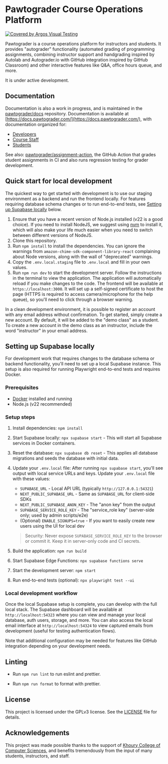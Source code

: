 # Pawtograder Course Operations Platform

[![Covered by Argos Visual Testing](https://argos-ci.com/badge.svg)](https://app.argos-ci.com/pawtograder/platform/reference?utm_source=pawtograder&utm_campaign=oss)

Pawtograder is a course operations platform for instructors and students. It provides "autograder" functionality (automated grading of programming assignments, combining instructor support and handgrading inspired by Autolab and Autograder.io with GitHub integration inspired by GitHub Classroom) and other interactive features like Q&A, office hours queue, and more.

It is under active development.

## Documentation

Documentation is also a work in progress, and is maintained in the [pawtograder/docs](https://github.com/pawtograder/docs) repository. Documentation is available at [https://docs.pawtograder.com/](https://docs.pawtograder.com/), with documentation organized for:

- [Developers](https://docs.pawtograder.com/developers/intro/)
- [Course Staff](https://docs.pawtograder.com/staff/intro/)
- [Students](https://docs.pawtograder.com/students/intro/)

See also: [pawtograder/assignment-action](https://github.com/pawtograder/assignment-action), the GitHub Action that grades student assignments in CI and also runs regression testing for grader development.

## Quick start for local development

The quickest way to get started with development is to use our staging environment as a backend and run the frontend locally. For features requiring database schema changes or to run end-to-end tests, see [Setting up Supabase locally](#setting-up-supabase-locally) below.

1. Ensure that you have a recent version of Node.js installed (v22 is a good choice). If you need to install NodeJS, we suggest using [nvm](https://github.com/nvm-sh/nvm) to install it, which will also make your life much easier when you need to switch between different versions of NodeJS.
2. Clone this repository.
3. Run `npm install` to install the dependencies. You can ignore the warnings from `amazon-chime-sdk-component-library-react` complaining about Node versions, along with the wall of "deprecated" warnings.
4. Copy the `.env.local.staging` file to `.env.local` and fill in your own values.
5. Run `npm run dev` to start the development server. Follow the instructions in the terminal to view the application. The application will automatically reload if you make changes to the code. The frontend will be available at `https://localhost:3000`. It will set up a self-signed certificate to host the page (HTTPS is required to access camera/microphone for the help queue), so you'll need to click through a browser warning.

In a clean development environment, it is possible to register an account with any email address without confirmation. To get started, simply create a new account. By default, it will be added to the "demo class" as a student. To create a new account in the demo class as an instructor, include the word "instructor" in your email address.

## Setting up Supabase locally

For development work that requires changes to the database schema or backend functionality, you'll need to set up a local Supabase instance. This setup is also required for running Playwright end-to-end tests and requires Docker.

### Prerequisites

- [Docker](https://docs.docker.com/get-docker/) installed and running
- Node.js (v22 recommended)

### Setup steps

1. Install dependencies: `npm install`
2. Start Supabase locally: `npx supabase start` - This will start all Supabase services in Docker containers.
3. Reset the database: `npx supabase db reset` - This applies all database migrations and seeds the database with initial data.
4. Update your `.env.local` file: After running `npx supabase start`, you'll see output with local service URLs and keys. Update your `.env.local` file with these values:

   - `SUPABASE_URL` - Local API URL (typically `http://127.0.0.1:54321`)
   - `NEXT_PUBLIC_SUPABASE_URL` - Same as `SUPABASE_URL` for client-side SDKs
   - `NEXT_PUBLIC_SUPABASE_ANON_KEY` - The "anon key" from the output
   - `SUPABASE_SERVICE_ROLE_KEY` - The "service_role key" (server-side only; used by admin scripts/e2e)
   - (Optional) `ENABLE_SIGNUPS=true` - If you want to easily create new users using the UI for local dev

   > Security: Never expose `SUPABASE_SERVICE_ROLE_KEY` to the browser or commit it. Keep it in server-only code and CI secrets.

5. Build the application: `npm run build`
6. Start Supabase Edge Functions: `npx supabase functions serve`
7. Start the development server: `npm start`
8. Run end-to-end tests (optional): `npx playwright test --ui`

### Local development workflow

Once the local Supabase setup is complete, you can develop with the full local stack. The Supabase dashboard will be available at `http://localhost:54323` where you can view and manage your local database, auth users, storage, and more. You can also access the local email interface at `http://localhost:54324` to view captured emails from development (useful for testing authentication flows).

Note that additional configuration may be needed for features like GitHub integration depending on your development needs.

## Linting

- Run `npm run lint` to run eslint and prettier.

- Run `npm run format` to format with prettier.

## License

This project is licensed under the GPLv3 license. See the [LICENSE](LICENSE) file for details.

## Acknowledgements

This project was made possible thanks to the support of [Khoury College of Computer Sciences](https://www.khoury.northeastern.edu/), and benefits tremendously from the input of many students, instructors, and staff.
